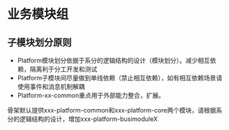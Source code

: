 业务模块组
====

## 子模块划分原则

* Platform模块划分依据于系分的逻辑结构的设计（模块划分）。减少相互依赖，隔离利于分工开发和测试
* Platform子模块间尽量做到单线依赖（禁止相互依赖），如有相互依赖场景请使用事件和消息机制解耦
* Platform-xx-common重点用于外部能力整合，扩展。

骨架默认提供xxx-platform-common和xxx-platform-core两个模块，请根据系分的逻辑结构的设计，增加xxx-platform-busimoduleX